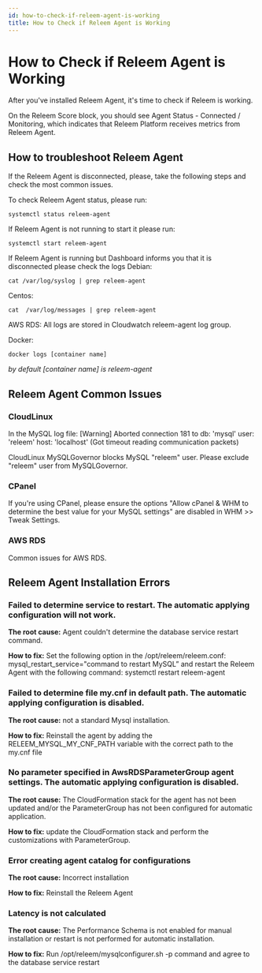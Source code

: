 ```yaml
---
id: how-to-check-if-releem-agent-is-working
title: How to Check if Releem Agent is Working
---
```


# How to Check if Releem Agent is Working

After you've installed Releem Agent, it's time to check if Releem is working.

On the Releem Score block, you should see Agent Status - Connected / Monitoring, which indicates that Releem Platform receives metrics from Releem Agent.

## How to troubleshoot Releem Agent
If the Releem Agent is disconnected, please, take the following steps and check the most common issues.

To check Releem Agent status, please run:

```
systemctl status releem-agent
```

If Releem Agent is not running to start it please run:
```
systemctl start releem-agent
```
If Releem Agent is running but Dashboard informs you that it is disconnected please check the logs
Debian:
```
cat /var/log/syslog | grep releem-agent
```

Centos:
```
cat  /var/log/messages | grep releem-agent
```

AWS RDS:
All logs are stored in Cloudwatch releem-agent log group.

Docker:
```
docker logs [container name]
```
*by default [container name] is releem-agent*

## Releem Agent Common Issues

### CloudLinux 

In the MySQL log file: [Warning] Aborted connection 181 to db: 'mysql' user: 'releem' host: 'localhost' (Got timeout reading communication packets)

CloudLinux MySQLGovernor blocks MySQL "releem" user.
Please exclude "releem" user from MySQLGovernor.

### CPanel

If you're using CPanel, please ensure the options "Allow cPanel & WHM to determine the best value for your MySQL settings" are disabled in WHM >> Tweak Settings.

### AWS RDS
Common issues for AWS RDS.

## Releem Agent Installation Errors
### Failed to determine service to restart. The automatic applying configuration will not work.
**The root cause:** Agent couldn't determine the database service restart command.

**How to fix:** Set the following option in the /opt/releem/releem.conf: mysql_restart_service="command to restart MySQL” and restart the Releem Agent with the following command: systemctl restart releem-agent

### Failed to determine file my.cnf in default path. The automatic applying configuration is disabled.
**The root cause:** not a standard Mysql installation.

**How to fix:** Reinstall the agent by adding the RELEEM_MYSQL_MY_CNF_PATH variable with the correct path to the my.cnf file

### No parameter specified in AwsRDSParameterGroup agent settings. The automatic applying configuration is disabled.
**The root cause:** The CloudFormation stack for the agent has not been updated and/or the ParameterGroup has not been configured for automatic application.

**How to fix:** update the CloudFormation stack and perform the customizations with ParameterGroup.

### Error creating agent catalog for configurations
**The root cause:** Incorrect installation

**How to fix:** Reinstall the Releem Agent

### Latency is not calculated
**The root cause:** The Performance Schema is not enabled for manual installation or restart is not performed for automatic installation.

**How to fix:** Run /opt/releem/mysqlconfigurer.sh -p command and agree to the database service restart
